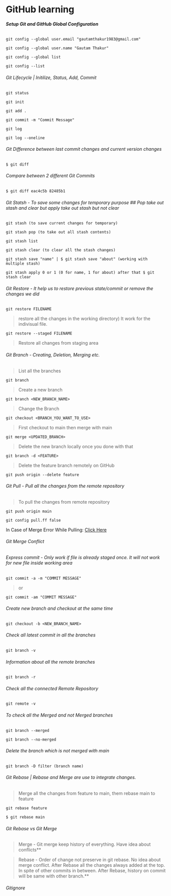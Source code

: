 # GitHub learning

###### **Setup Git and GitHub Global Configuration** ###### 
```
git config --global user.email "gautamthakur1983@gmail.com"
```
```
git config --global user.name "Gautam Thakur"
```
```
git config --global list
```
```
git config --list
```

######  Git Lifecycle | Initilize, Status, Add, Commit ###### 
```
git status
```
```
git init
```
```
git add .
```
```
git commit -m "Commit Message"
```
```
git log
```
```
git log --oneline
```

######  Git Difference between last commit changes and current version changes ###### 
```
$ git diff
```

######  Compare between 2 different Git Commits ###### 
```
$ git diff eac4c5b 82485b1
```

###### Git Statsh - To save some changes for temporary purpose ## Pop take out stash and clear but apply take out stash but not clear ###### 
```
git stash (to save current changes for temporary)
```
```
git stash pop (to take out all stash contents)
```
```
git stash list
```
```
git stash clear (to clear all the stash changes)
```
```
git stash save "name" | $ git stash save "about" (working with multiple stash)
```
```
git stash apply 0 or 1 (0 for name, 1 for about) after that $ git stash clear
```

######  Git Restore - It help us to restore previous state/commit or remove the changes we did ###### 
```
git restore FILENAME
```
>restore all the changes in the working directory) It work for the indivisual file.

```
git restore --staged FILENAME
```
>Restore all changes from staging area

###### Git Branch - Creating, Deletion, Merging etc. ###### 
>List all the branches
```
git branch
```
>Create a new branch
```
git branch <NEW_BRANCH_NAME>
```
>Change the Branch
```
git checkout <BRANCH_YOU_WANT_TO_USE>
```
>First checkout to main then merge with main
```
git merge <UPDATED_BRANCH>
```
>Delete the new branch locally once you done with that
```
git branch -d <FEATURE> 
```
>Delete the feature branch remotely on GitHub
```
git push origin --delete feature 
```

######  Git Pull - Pull all the changes from the remote repository ###### 
> To pull the changes from remote repository
```
git push origin main
```
```
git config pull.ff false
``` 
In Case of Merge Error While Pulling: [Click Here](https://stackoverflow.com/questions/62653114/how-can-i-deal-with-this-git-warning-pulling-without-specifying-how-to-reconci)

###### Git Merge Conflict ###### 


###### Express commit - Only work if file is already staged once. It will not work for new file inside working area ######
```
git commit -a -m "COMMIT MESSAGE"
```
>or
``` 
git commit -am "COMMIT MESSAGE"
```

###### Create new branch and checkout at the same time ###### 
```
git checkout -b <NEW_BRANCH_NAME>
```

###### Check all latest commit in all the branches ###### 
```
git branch -v
```

###### Information about all the remote branches ###### 
```
git branch -r
```

###### Check all the connected Remote Repository ###### 
```
git remote -v
```

###### To check all the Merged and not Merged branches ###### 
```
git branch --merged
```
```
git branch --no-merged
```

###### Delete the branch which is not merged with main ###### 
```
git branch -D filter (branch name)
```

###### Git Rebase | Rebase and Merge are use to integrate changes. ###### 
>Merge all the changes from feature to main, them rebase main to feature
```
git rebase feature 
```
```
$ git rebase main
```

###### Git Rebase vs Git Merge ###### 
>Merge - Git merge keep history of everything. Have idea about conflicts**

>Rebase - Order of change not preserve in git rebase. No idea about merge conflict. After Rebase all the changes always added at the top. In spite of other commits in between. After Rebase, history on commit will be same with other branch.**

###### Gitignore ###### 
